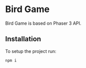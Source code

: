 # Bird Game

Bird Game is based on Phaser 3 API.

## Installation

To setup the project run:

```bash
npm i
```